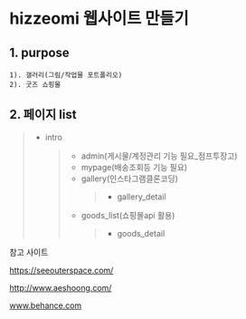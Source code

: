 # hizzeomi 웹사이트 만들기

## 1. purpose
```
1). 갤러리(그림/작업물 포트폴리오)
2). 굿즈 쇼핑몰
```


## 2. 페이지 list


> - intro
>    >- admin(게시물/계정관리 기능 필요_점프투장고)
>    >- mypage(배송조회등 기능 필요)
>    >- gallery(인스타그램클론코딩)
>    >      >- gallery_detail
>    >- goods_list(쇼핑몰api 활용)
>    >      >- goods_detail

    
참고 사이트

https://seeouterspace.com/

http://www.aeshoong.com/

www.behance.com

